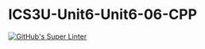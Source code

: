 # ICS3U-Unit6-Unit6-06-CPP

[![GitHub's Super Linter](https://github.com/Samuel-Webster-178/ICS3U-Unit6-Unit6-06-CPP/workflows/GitHub's%20Super%20Linter/badge.svg)](https://github.com/Samuel-Webster-178/ICS3U-Unit6-Unit6-06-CPP/actions)
